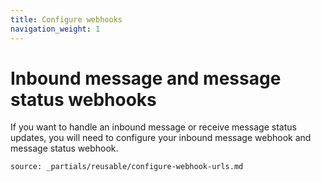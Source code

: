 ```yaml
---
title: Configure webhooks
navigation_weight: 1
---
```


# Inbound message and message status webhooks

If you want to handle an inbound message or receive message status updates, you will need to configure your inbound message webhook and message status webhook.

```partial
source: _partials/reusable/configure-webhook-urls.md
```
